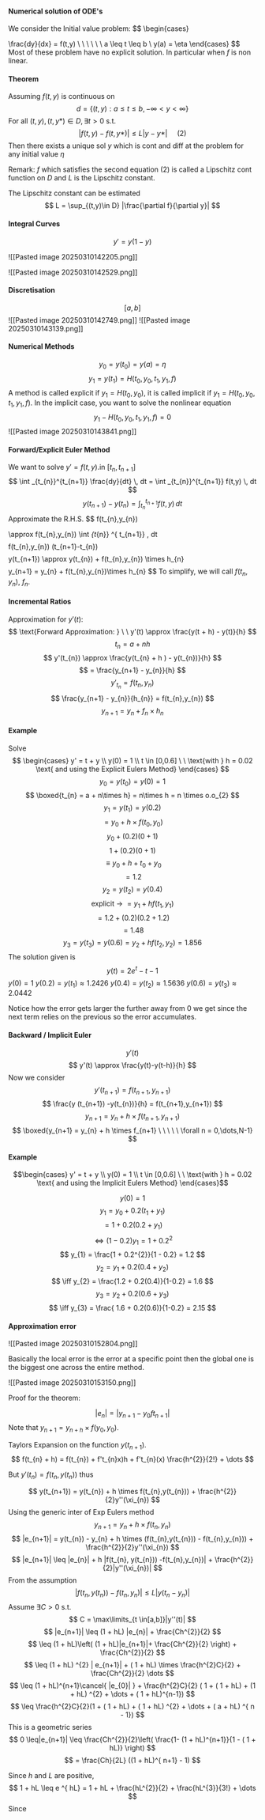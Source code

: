 #### Numerical solution of ODE's

We consider the Initial value problem: $$
\begin{cases}


\frac{dy}{dx} = f(t,y) \ \ \ \ \ \ a \leq t \leq b \\
y(a) = \eta
\end{cases}
$$
Most of these problem have no explicit solution. In particular when $f$ is non linear.

#### Theorem

Assuming $f(t,y)$ is continuous on $$
d = \{(t,y) : a \leq t\leq b, -\infty < y < \infty \}
$$
For all $(t,y), (t,y*) \in D, \exists t > 0$ s.t.
$$
|f(t,y) - f(t,y*)| \leq L|y-y*| \ \ \ \ \  \text{(2)}
$$
Then there exists a unique sol $y$ which is cont and diff at the problem for any initial value $\eta$

Remark: $f$ which satisfies the second equation (2) is called a Lipschitz cont function on $D$ and $L$ is the Lipschitz constant.

The Lipschitz constant can be estimated $$
L = \sup_{(t,y)\in D} |\frac{\partial f}{\partial y}|
$$

#### Integral Curves

$$
y' = y(1 - y) 
$$

![[Pasted image 20250310142205.png]]

![[Pasted image 20250310142529.png]]

#### Discretisation

$$
[a,b]
$$
![[Pasted image 20250310142749.png]]
![[Pasted image 20250310143139.png]]

#### Numerical Methods

$$
y_{0} = y(t_{0}) = y(a) = \eta
$$
$$
y_{1} = y(t_{1}) = H(t_{0},y_{0}, t_{1},y_{1}, f)
$$
A method is called explicit if $y_{1} = H(t_{0},y_{0})$, it is called implicit if $y_{1} = H(t_{0},y_{0},t_{1},y_{1},f)$. In the implicit case, you want to solve the nonlinear equation $$
y_{1} - H(t_{0},y_{0},t_{1},y_{1},f) = 0
$$ 
![[Pasted image 20250310143841.png]]

#### Forward/Explicit Euler Method

We want to solve $y' = f(t,y)$.in $[t_{n}, t_{n+1}]$
$$
\int _{t_{n}}^{t_{n+1}} \frac{dy}{dt} \, dt = \int _{t_{n}}^{t_{n+1}} f(t,y) \, dt
$$
$$
y(t_{n+1}) - y(t_{n}) = \int _{t_{n}} ^{ t_{n+1}} f(t,y) \, dt
$$
Approximate the R.H.S. $$
f(t_{n},y_{n})

$$
$$
\approx f(t_{n},y_{n}) \int _{t_{n}} ^{ t_{n+1}}  \, dt
$$
$$
f(t_{n},y_{n}) (t_{n+1}-t_{n})
$$
$$
y(t_{n+1}) \approx y(t_{n}) + f(t_{n},y_{n}) \times h_{n}
$$
$$
y_{n+1} = y_{n} + f(t_{n},y_{n})\times h_{n}
$$
To simplify, we will call $f(t_{n},y_{n})$, $f_{n}$.

#### Incremental Ratios

Approximation for $y'(t)$: $$
\text{Forward Approximation: } \ \ y'(t) \approx \frac{y(t + h) - y(t)}{h}
$$
$$
t_{n} = a + nh
$$
$$
y'(t_{n}) \approx \frac{y(t_{n} + h ) - y(t_{n})}{h}
$$
$$
= \frac{y_{n+1} - y_{n}}{h}
$$
$$
y'_{t_{n}} = f(t_{n}, y_{n})
$$
$$
\frac{y_{n+1} - y_{n}}{h_{n}} = f(t_{n},y_{n})
$$
$$
y_{n+1} = y_{n} + f_{n} \times h_{n}
$$
#### Example

Solve $$
\begin{cases}
y' = t + y  \\
y(0) = 1 \\
t \in [0,0.6] \ \  \text{with } h = 0.02 \text{ and using the Explicit Eulers Method}
\end{cases}
$$
$$
y_{0} = y(t_{0}) = y(0) = 1
$$
$$
\boxed{t_{n} = a + n\times h} = n\times h = n \times o.o_{2}
$$
$$
y_{1} = y(t_{1}) = y(0.2)
$$
$$
=y_{0} + h \times f(t_{0},y_{0})
$$
$$
y_{0} + (0.2)(0 + 1)
$$
$$
1 + (0.2)(0+1)
$$
$$
\equiv y_{0} + h + t_{0} + y_{0}
$$
$$
= 1.2
$$
$$
y_{2} = y(t_{2})=y(0.4)
$$
$$
\text{explicit ->} \ =y_{1} + h f(t_{1},y_{1})
$$
$$
= 1.2 + (0.2)(0.2+ 1.2)
$$
$$
=1.48
$$
$$
y_{3} = y(t_{3}) = y(0.6) = y_{2} + hf(t_{2},y_{2}) = 1.856
$$
The solution given is $$
y(t) = 2e^{t} - t - 1
$$
$y(0) = 1$
$y(0.2) = y(t_{1}) \approx 1.2426$
$y(0.4) = y(t_{2}) \approx 1.5636$
$y(0.6) = y(t_{3}) \approx 2.0442$

Notice how the error gets larger the further away from 0 we get since the next term relies on the previous so the error accumulates.

#### Backward / Implicit Euler

$$
y'(t)
$$ $$
y'(t) \approx \frac{y(t)-y(t-h)}{h}
$$
Now we consider $$
y'(t_{n+1}) = f(t_{n+1},y_{n+1})
$$
$$
\frac{y (t_{n+1}) -y(t_{n})}{h} = f(t_{n+1},y_{n+1})
$$
$$y_{n+1} = y_{n} + h \times f(t_{n+1}, y_{n+1})$$
$$
\boxed{y_{n+1} = y_{n} + h \times f_{n+1} \ \ \ \ \ \forall n = 0,\dots,N-1}
$$

#### Example
$$\begin{cases}
y' = t + y  \\
y(0) = 1 \\
t \in [0,0.6] \ \  \text{with } h = 0.02 \text{ and using the Implicit Eulers Method}
\end{cases}$$

$$
y(0) = 1
$$
$$
y_{1} = y_{0} + 0.2(t_{1}+y_{1})
$$
$$
= 1 + 0.2(0.2+y_{1})
$$
$$
\iff (1-0.2)y_{1} = 1 + 0.2^{2}
$$
$$
y_{1} = \frac{1 + 0.2^{2}}{1 - 0.2} = 1.2
$$
$$
y_{2} = y_{1} + 0.2(0.4+y_{2})
$$
$$
\iff y_{2} = \frac{1.2 + 0.2(0.4)}{1-0.2} = 1.6
$$
$$
y_{3} = y_{2} + 0.2 (0.6+y_{3})
$$
$$
\iff y_{3} = \frac{ 1.6 + 0.2(0.6)}{1-0.2} = 2.15
$$
#### Approximation error

![[Pasted image 20250310152804.png]]

Basically the local error is the error at a specific point then the global one is the biggest one across the entire method.

![[Pasted image 20250310153150.png]]

Proof for the theorem:

$$
| e_{n}| = |y_{n+1} - y_{0}ft_{n+1}|
$$
Note that $y_{n+1} = y_{n+h}\times f(y_{0},y_{0})$.

Taylors Expansion on the function $y(t_{n+1})$. $$
f(t_{n} + h) = f(t_{n}) + f't_{n}x)h + f't_{n}(x) \frac{h^{2}}{2!} + \dots
$$

But $y'(t_{n}) = f(t_{n}, y(t_{n}))$ thus

$$
y(t_{n+1}) = y(t_{n}) + h \times f(t_{n},y(t_{n})) + \frac{h^{2}}{2}y''(\xi_{n})
$$
Using the generic inter of Exp Eulers method $$
y_{n+1} = y_{n} + h \times f(t_{n}, y_{n})
$$
$$
|e_{n+1}| = y(t_{n}) - y_{n} + h \times (f(t_{n},y(t_{n})) - f(t_{n},y_{n})) + \frac{h^{2}}{2}y''(\xi_{n})
$$
$$
|e_{n+1}| \leq |e_{n}| + h |f(t_{n}, y(t_{n})) -f(t_{n},y_{n})| + \frac{h^{2}}{2}|y''(\xi_{n})|
$$ 
From the assumption
$$
|f(t_{n}, y(t_{n})) - f(t_{n},y_{n})| \leq L|y(t_{n} -y_{n})|
$$
Assume $\exists C > 0$ s.t. $$
C = \max\limits_{t \in[a,b]}|y''(t)|
$$
$$
|e_{n+1}| \leq (1 + hL) |e_{n}| + \frac{Ch^{2}}{2}
$$
$$
\leq (1 + hL)\left( (1 + hL)|e_{n+1}|+ \frac{Ch^{2}}{2} \right) + \frac{Ch^{2}}{2}
$$
$$
\leq (1 + hL) ^{2} | e_{n+1}| + ( 1 + hL) \times \frac{h^{2}C}{2} + \frac{Ch^{2}}{2} \dots
$$
$$
\leq (1 + hL)^{n+1}\cancel{ |e_{0}| } + \frac{h^{2}C}{2} ( 1 + ( 1 + hL) + (1 + hL) ^{2} + \dots + ( 1 + hL)^{n-1})
$$
$$
\leq \frac{h^{2}C}{2}(1 + ( 1 + hL) + ( 1 + hL) ^{2} + \dots + ( a + hL) ^{ n - 1})
$$
This is a geometric series $$
0 \leq|e_{n+1}| \leq \frac{Ch^{2}}{2}\left( \frac{1- (1 + hL)^{n+1}}{1 - ( 1 + hL)} \right)
$$
$$
= \frac{Ch}{2L} ((1 + hL)^{ n+1} - 1)
$$

Since $h$ and $L$ are positive, $$
1 + hL \leq e ^{ hL} = 1 + hL + \frac{hL^{2}}{2} + \frac{hL^{3}}{3!} + \dots
$$
Since